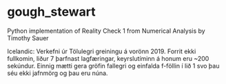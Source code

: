 # gough_stewart
Python implementation of Reality Check 1 from Numerical Analysis by Timothy Sauer

Icelandic:
Verkefni úr Tölulegri greiningu á vorönn 2019. Forrit ekki fullkomin, liður 7 þarfnast lagfæringar, keyrslutíminn á honum eru
~200 sekúndur. Einnig mætti gera gröfin fallegri og einfalda f-föllin í lið 1 svo þau séu ekki jafnmörg og þau eru núna.

